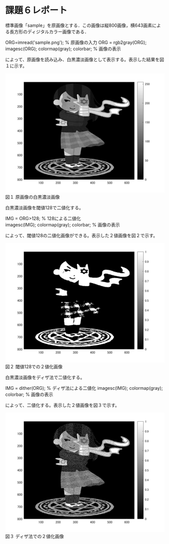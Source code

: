 # 課題６レポート

標準画像「sample」を原画像とする．この画像は縦800画像，横643画素による長方形のディジタルカラー画像である．

ORG=imread('sample.png'); % 原画像の入力
ORG = rgb2gray(ORG);
imagesc(ORG); colormap(gray); colorbar; % 画像の表示

によって、原画像を読み込み、白黒濃淡画像として表示する。表示した結果を図１に示す。

![原画像](https://github.com/YusukeHosozawa/lecture_image_processing/blob/master/image/kadai6_1.png)  
図１ 原画像の白黒濃淡画像

白黒濃淡画像を閾値128で二値化する。

IMG = ORG>128; % 128による二値化  
imagesc(IMG); colormap(gray); colorbar; % 画像の表示  

によって、閾値128の二値化画像ができる。表示した２値画像を図２で示す。

![原画像](https://github.com/YusukeHosozawa/lecture_image_processing/blob/master/image/kadai6_2.png)  
図２ 閾値128での２値化画像

白黒濃淡画像をディザ法で二値化する。

IMG = dither(ORG); % ディザ法による二値化
imagesc(IMG); colormap(gray); colorbar; % 画像の表示

によって、二値化する。表示した２値画像を図３で示す。

![原画像](https://github.com/YusukeHosozawa/lecture_image_processing/blob/master/image/kadai6_3.png)  
図３ ディザ法での２値化画像
